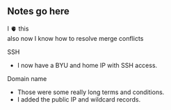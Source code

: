 ## Notes go here
I 🫀 this  
also now I know how to resolve merge conflicts

SSH
- I now have a BYU and home IP with SSH access.

Domain name
- Those were some really long terms and conditions.
- I added the public IP and wildcard records.
